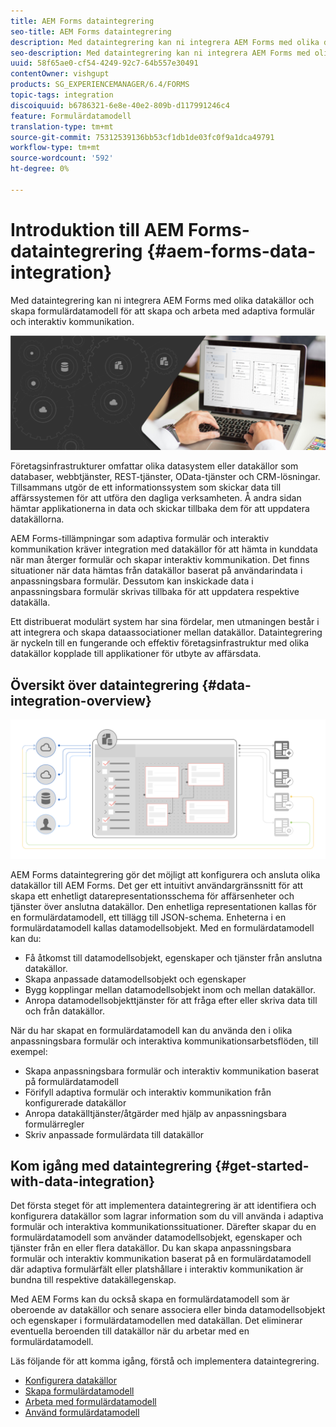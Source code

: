 ```yaml
---
title: AEM Forms dataintegrering
seo-title: AEM Forms dataintegrering
description: Med dataintegrering kan ni integrera AEM Forms med olika datakällor och skapa formulärdatamodell för att skapa och arbeta med adaptiva formulär och interaktiv kommunikation.
seo-description: Med dataintegrering kan ni integrera AEM Forms med olika datakällor och skapa formulärdatamodell för att skapa och arbeta med adaptiva formulär och interaktiv kommunikation.
uuid: 58f65ae0-cf54-4249-92c7-64b557e30491
contentOwner: vishgupt
products: SG_EXPERIENCEMANAGER/6.4/FORMS
topic-tags: integration
discoiquuid: b6786321-6e8e-40e2-809b-d117991246c4
feature: Formulärdatamodell
translation-type: tm+mt
source-git-commit: 75312539136bb53cf1db1de03fc0f9a1dca49791
workflow-type: tm+mt
source-wordcount: '592'
ht-degree: 0%

---
```



# Introduktion till AEM Forms-dataintegrering {#aem-forms-data-integration}

Med dataintegrering kan ni integrera AEM Forms med olika datakällor och skapa formulärdatamodell för att skapa och arbeta med adaptiva formulär och interaktiv kommunikation.

![](do-not-localize/data-integeration.png)

Företagsinfrastrukturer omfattar olika datasystem eller datakällor som databaser, webbtjänster, REST-tjänster, OData-tjänster och CRM-lösningar. Tillsammans utgör de ett informationssystem som skickar data till affärssystemen för att utföra den dagliga verksamheten. Å andra sidan hämtar applikationerna in data och skickar tillbaka dem för att uppdatera datakällorna.

AEM Forms-tillämpningar som adaptiva formulär och interaktiv kommunikation kräver integration med datakällor för att hämta in kunddata när man återger formulär och skapar interaktiv kommunikation. Det finns situationer när data hämtas från datakällor baserat på användarindata i anpassningsbara formulär. Dessutom kan inskickade data i anpassningsbara formulär skrivas tillbaka för att uppdatera respektive datakälla.

Ett distribuerat modulärt system har sina fördelar, men utmaningen består i att integrera och skapa dataassociationer mellan datakällor. Dataintegrering är nyckeln till en fungerande och effektiv företagsinfrastruktur med olika datakällor kopplade till applikationer för utbyte av affärsdata.

## Översikt över dataintegrering {#data-integration-overview}

![aem-forms-data-integeration](assets/aem-forms-data-integeration.png)

AEM Forms dataintegrering gör det möjligt att konfigurera och ansluta olika datakällor till AEM Forms. Det ger ett intuitivt användargränssnitt för att skapa ett enhetligt datarepresentationsschema för affärsenheter och tjänster över anslutna datakällor. Den enhetliga representationen kallas för en formulärdatamodell, ett tillägg till JSON-schema. Enheterna i en formulärdatamodell kallas datamodellsobjekt. Med en formulärdatamodell kan du:

* Få åtkomst till datamodellsobjekt, egenskaper och tjänster från anslutna datakällor.
* Skapa anpassade datamodellsobjekt och egenskaper
* Bygg kopplingar mellan datamodellsobjekt inom och mellan datakällor.
* Anropa datamodellsobjekttjänster för att fråga efter eller skriva data till och från datakällor.

När du har skapat en formulärdatamodell kan du använda den i olika anpassningsbara formulär och interaktiva kommunikationsarbetsflöden, till exempel:

* Skapa anpassningsbara formulär och interaktiv kommunikation baserat på formulärdatamodell
* Förifyll adaptiva formulär och interaktiv kommunikation från konfigurerade datakällor
* Anropa datakälltjänster/åtgärder med hjälp av anpassningsbara formulärregler
* Skriv anpassade formulärdata till datakällor

## Kom igång med dataintegrering {#get-started-with-data-integration}

Det första steget för att implementera dataintegrering är att identifiera och konfigurera datakällor som lagrar information som du vill använda i adaptiva formulär och interaktiva kommunikationssituationer. Därefter skapar du en formulärdatamodell som använder datamodellsobjekt, egenskaper och tjänster från en eller flera datakällor. Du kan skapa anpassningsbara formulär och interaktiv kommunikation baserat på en formulärdatamodell där adaptiva formulärfält eller platshållare i interaktiv kommunikation är bundna till respektive datakällegenskap.

Med AEM Forms kan du också skapa en formulärdatamodell som är oberoende av datakällor och senare associera eller binda datamodellsobjekt och egenskaper i formulärdatamodellen med datakällan. Det eliminerar eventuella beroenden till datakällor när du arbetar med en formulärdatamodell.

Läs följande för att komma igång, förstå och implementera dataintegrering.

* [Konfigurera datakällor](/help/forms/using/configure-data-sources.md)
* [Skapa formulärdatamodell](/help/forms/using/create-form-data-models.md)
* [Arbeta med formulärdatamodell](/help/forms/using/work-with-form-data-model.md)
* [Använd formulärdatamodell](/help/forms/using/using-form-data-model.md)

